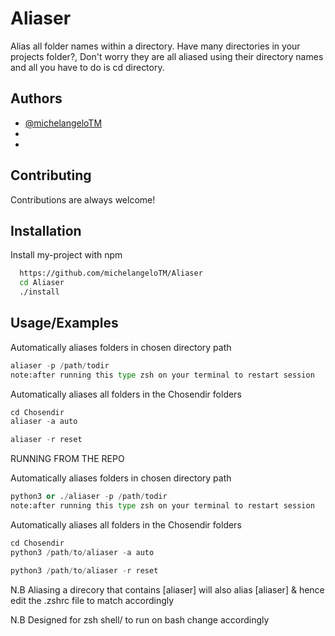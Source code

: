 
# Aliaser

Alias all folder names within a directory. Have many directories in your projects folder?, Don't worry they are all aliased using their directory names and all you have to do is cd directory.




## Authors

- [@michelangeloTM](https://github.com/michelangeloTM)
-
-


  
## Contributing

Contributions are always welcome!



  
## Installation

Install my-project with npm

```bash
  https://github.com/michelangeloTM/Aliaser
  cd Aliaser
  ./install
```

    
## Usage/Examples
Automatically aliases folders in chosen directory path
```python
aliaser -p /path/todir
note:after running this type zsh on your terminal to restart session
```
Automatically aliases all folders in the Chosendir folders
```python
cd Chosendir
aliaser -a auto
```

```python
aliaser -r reset
```
RUNNING FROM THE REPO

Automatically aliases folders in chosen directory path
```python
python3 or ./aliaser -p /path/todir
note:after running this type zsh on your terminal to restart session
```
Automatically aliases all folders in the Chosendir folders
```python
cd Chosendir
python3 /path/to/aliaser -a auto
```

```python
python3 /path/to/aliaser -r reset
```
  
N.B Aliasing a direcory that contains [aliaser] will also alias [aliaser] & hence edit
the .zshrc file to match accordingly

N.B Designed for zsh shell/ to run on bash change accordingly
  

